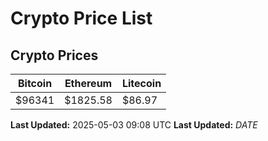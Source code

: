 # Crypto Price List

## Crypto Prices
| Bitcoin | Ethereum | Litecoin |
| ------- | -------- | -------- |
| $96341 | $1825.58 | $86.97 |
**Last Updated:** 2025-05-03 09:08 UTC
**Last Updated:** $DATE$
